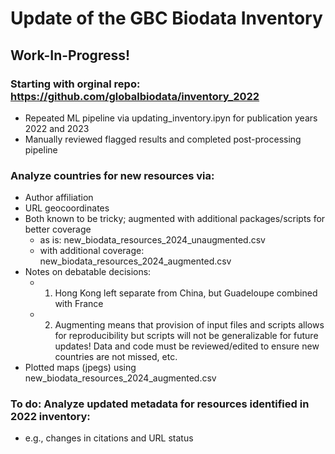 # Update of the GBC Biodata Inventory

## Work-In-Progress!

### Starting with orginal repo: https://github.com/globalbiodata/inventory_2022
* Repeated ML pipeline via updating_inventory.ipyn for publication years 2022 and 2023
* Manually reviewed flagged results and completed post-processing pipeline

### Analyze countries for new resources via:
  * Author affiliation
  * URL geocoordinates
  * Both known to be tricky; augmented with additional packages/scripts for better coverage
    * as is: new_biodata_resources_2024_unaugmented.csv
    * with additional coverage: new_biodata_resources_2024_augmented.csv
  * Notes on debatable decisions: 
    * 1) Hong Kong left separate from China, but Guadeloupe combined with France
    * 2) Augmenting means that provision of input files and scripts allows for reproducibility but scripts will not be generalizable for future updates! Data and code must be reviewed/edited to ensure new countries are not missed, etc. 
  * Plotted maps (jpegs) using new_biodata_resources_2024_augmented.csv
  
### To do: Analyze updated metadata for resources identified in 2022 inventory:
  * e.g., changes in citations and URL status
